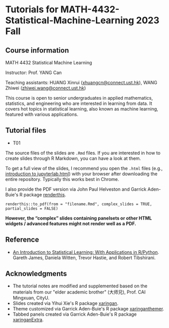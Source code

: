 # Tutorials for MATH-4432-Statistical-Machine-Learning 2023 Fall
## Course information

MATH 4432 Statistical Machine Learning

Instructor: Prof. YANG Can

Teaching assistants: HUANG Xinrui (xhuangcn@connect.ust.hk), WANG Zhiwei (zhiwei.wang@connect.ust.hk)

This course is open to senior undergraduates in applied mathematics, statistics, and engineering who are interested in learning from data. It covers hot topics in statistical learning, also known as machine learning, featured with various applications.

## Tutorial files

* T01
  
The source files of the slides are `.Rmd` files. If you are interested in how to create slides through R Markdown, you can have a look at them.

To get a full view of the slides, I recommend you open the `.html` files (e.g., [introduction to jupyterlab.html](https://github.com/YangLabHKUST/MATH-4432-Statistical-Machine-Learning/blob/main/T01%20introduction/introduction%20to%20jupyterlab.html)) with your browser after downloading the entire repository. Typically this works best in Chrome.

I also provide the PDF version via John Paul Helveston and Garrick Aden-Buie's R package [renderthis](https://github.com/jhelvy/renderthis).

```
renderthis::to_pdf(from = "filename.Rmd", complex_slides = TRUE, partial_slides = FALSE)
```

**However, the “complex” slides containing panelsets or other HTML widgets / advanced features might not render well as a PDF.**

## Reference

* [An Introduction to Statistical Learning: With Applications in R/Python](https://www.statlearning.com/). Gareth James, Daniela Witten, Trevor Hastie, and Robert Tibshirani.

## Acknowledgments

* The tutorial notes are modified and supplemented based on the materials from our "elder academic brother" (大师兄), Prof. CAI Mingxuan, CityU.
* Slides created via Yihui Xie's R package [xaringan](https://github.com/yihui/xaringan).
* Theme customized via Garrick Aden-Buie's R package [xaringanthemer](https://github.com/gadenbuie/xaringanthemer).
* Tabbed panels created via Garrick Aden-Buie's R package [xaringanExtra](https://github.com/gadenbuie/xaringanExtra/).













 

